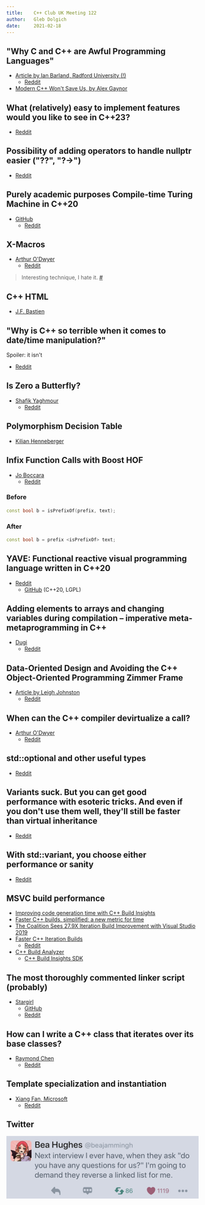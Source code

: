 ```yaml
---
title:    C++ Club UK Meeting 122
author:   Gleb Dolgich
date:     2021-02-18
---
```


## "Why C and C++ are Awful Programming Languages"

* [Article by Ian Barland, Radford University (!)](https://www.radford.edu/ibarland/Manifestoes/whyC++isBad.shtml)
  * [Reddit](https://www.reddit.com/r/cpp/comments/lgywbw/why_c_and_c_are_awful_programming_languages/?ref=share&ref_source=link)
* [Modern C++ Won't Save Us, by Alex Gaynor](https://alexgaynor.net/2019/apr/21/modern-c++-wont-save-us/)

## What (relatively) easy to implement features would you like to see in C++23?

* [Reddit](https://www.reddit.com/r/cpp/comments/lif2mc/what_relatively_easily_to_implement_features/?ref=share&ref_source=link)

## Possibility of adding operators to handle nullptr easier ("??", "?->")

* [Reddit](https://www.reddit.com/r/cpp/comments/kxflj9/possibility_of_adding_operators_to_handle_nullptr/)

## Purely academic purposes Compile-time Turing Machine in C++20

* [GitHub](https://github.com/Eren121/CppTuringMachine)
  * [Reddit](https://www.reddit.com/r/cpp/comments/l9gl25/purely_academic_purposes_compiletime_turing/?ref=share&ref_source=link)

## X-Macros

* [Arthur O'Dwyer](https://quuxplusone.github.io/blog/2021/02/01/x-macros/)
  * [Reddit](https://www.reddit.com/r/cpp/comments/laqwkw/what_are_xmacros/?ref=share&ref_source=link)

> Interesting technique, I hate it. [#](https://www.reddit.com/r/cpp/comments/laqwkw/what_are_xmacros/glpkbmz/)

## C++ HTML

* [J.F. Bastien](https://github.com/jfbastien/cpp-html)

## "Why is C++ so terrible when it comes to date/time manipulation?"

Spoiler: it isn't

* [Reddit](https://www.reddit.com/r/cpp/comments/lj2fm1/why_is_c_so_terrible_when_it_comes_to_datetime/)

## Is Zero a Butterfly?

* [Shafik Yaghmour](https://shafik.github.io/c++/2021/01/03/is_zero_a_butterfly.html)
  * [Reddit](https://www.reddit.com/r/cpp/comments/kqhcdb/is_zero_a_butterfly/)

## Polymorphism Decision Table

* [Kilian Henneberger](https://ukilele.github.io//2020/05/11/polymorphism-decision-table.html)

## Infix Function Calls with Boost HOF

* [Jo Boccara](https://www.fluentcpp.com/2021/01/08/infix-function-calls-with-boost-hof/)
  * [Reddit](https://www.reddit.com/r/cpp/comments/kt06b5/fluentc_infix_function_calls_with_boost_hof/)

### Before

```cpp
const bool b = isPrefixOf(prefix, text);
```

### After

```cpp
const bool b = prefix <isPrefixOf> text;
```

## YAVE: Functional reactive visual programming language written in C++20

* [Reddit](https://www.reddit.com/r/cpp/comments/kub1gu/yave_functional_reactive_visual_programming/)
  * [GitHub](https://github.com/mocabe/yave) (C++20, LGPL)

## Adding elements to arrays and changing variables during compilation – imperative meta-metaprogramming in C++

* [Dugi](https://lordsoftech.com/programming/adding-elements-to-arrays-and-changing-variables-during-compilation-imperative-meta-metaprogramming-in-c/)
  * [Reddit](https://www.reddit.com/r/cpp/comments/l0pwes/adding_elements_to_arrays_and_changing_variables/?ref=share&ref_source=link)

## Data-Oriented Design and Avoiding the C++ Object-Oriented Programming Zimmer Frame

* [Article by Leigh Johnston](https://leighjohnston.wordpress.com/2018/08/27/data-oriented-design-and-avoiding-the-c-object-oriented-programming-zimmer-frame/)
  * [Reddit](https://www.reddit.com/r/cpp/comments/lgtyp2/dataoriented_design_and_avoiding_the_c/?ref=share&ref_source=link)

## When can the C++ compiler devirtualize a call?

* [Arthur O'Dwyer](https://quuxplusone.github.io/blog/2021/02/15/devirtualization/)
  * [Reddit](https://www.reddit.com/r/cpp/comments/lkgtyz/when_can_the_c_compiler_devirtualize_a_call/)

## std::optional and other useful types

* [Reddit](https://www.reddit.com/r/cpp/comments/kozrhy/what_tools_similar_to_stdoptional_should_you_be/)

## Variants suck. But you can get good performance with esoteric tricks. And even if you don't use them well, they'll still be faster than virtual inheritance

* [Reddit](https://www.reddit.com/r/cpp/comments/ktyxqa/variants_suck_but_you_can_get_good_performance/?ref=share&ref_source=link)

## With std::variant, you choose either performance or sanity

* [Reddit](https://www.reddit.com/r/cpp/comments/kst2pu/with_stdvariant_you_choose_either_performance_or/)

## MSVC build performance

* [Improving code generation time with C++ Build Insights](https://devblogs.microsoft.com/cppblog/improving-code-generation-time-with-cpp-build-insights/)
* [Faster C++ builds, simplified: a new metric for time](https://devblogs.microsoft.com/cppblog/faster-cpp-builds-simplified-a-new-metric-for-time/)
* [The Coalition Sees 27.9X Iteration Build Improvement with Visual Studio 2019](https://devblogs.microsoft.com/cppblog/the-coalition-sees-27-9x-iteration-build-improvement-with-visual-studio-2019/)
* [Faster C++ Iteration Builds](https://devblogs.microsoft.com/cppblog/faster-c-iteration-builds/)
  * [Reddit](https://www.reddit.com/r/cpp/comments/ksuvbo/msvc_faster_c_iteration_builds/)
* [C++ Build Analyzer](https://github.com/MetanoKid/cpp-build-analyzer)
  * [C++ Build Insights SDK](https://docs.microsoft.com/en-gb/cpp/build-insights/reference/sdk/overview?view=msvc-160)

## The most thoroughly commented linker script (probably)

* [Stargirl](https://blog.thea.codes/the-most-thoroughly-commented-linker-script/)
  * [GitHub](https://github.com/theacodes/Winterbloom_Castor_and_Pollux/blob/master/firmware/scripts/samd21g18a.ld)
  * [Reddit](https://www.reddit.com/r/cpp/comments/kx1dbg/the_most_thoroughly_commented_linker_script/)

## How can I write a C++ class that iterates over its base classes?

* [Raymond Chen](https://devblogs.microsoft.com/oldnewthing/20210114-00/?p=104714)
  * [Reddit](https://www.reddit.com/r/cpp/comments/kx9uli/how_can_i_write_a_c_class_that_iterates_over_its/)

## Template specialization and instantiation

* [Xiang Fan, Microsoft](https://devblogs.microsoft.com/cppblog/build-throughput-series-template-metaprogramming-fundamentals/)
  * [Reddit](https://www.reddit.com/r/cpp/comments/kx7r0h/build_throughput_series_template_metaprogramming/)

## Twitter

![](img/interview-linked-list.jpeg)
